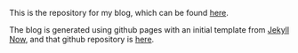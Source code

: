 This is the repository for my blog, which can be found [here](https://stonesunturned.github.io/truel-intentions/).

The blog is generated using github pages with an initial template from [Jekyll Now](http://www.jekyllnow.com/), and that github repository is [here](https://github.com/barryclark/jekyll-now).

